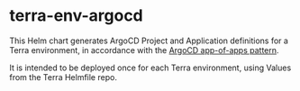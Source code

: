 # terra-env-argocd

This Helm chart generates ArgoCD Project and Application definitions for a Terra environment, in accordance with the [ArgoCD app-of-apps pattern](https://argoproj.github.io/argo-cd/operator-manual/cluster-bootstrapping/#app-of-apps-pattern).

It is intended to be deployed once for each Terra environment, using Values from the Terra Helmfile repo.

